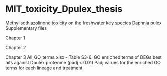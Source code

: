 # MIT_toxicity_Dpulex_thesis

Methylisothiazolinone toxicity on the freshwater key species Daphnia pulex
Supplementary files

Chapter 1

Chapter 2

Chapter 3
  All_GO_terms.xlsx - Table S3-6. GO enriched terms of DEGs best hits against Dpulex proteome (padj < 0.01)
                      Padj values for the enriched GO terms for each lineage and treatment.
